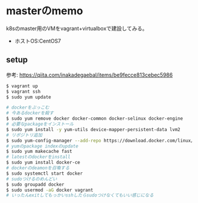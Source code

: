 # masterのmemo
k8sのmaster用のVMをvagrant+virtualboxで建設してみる。

* ホストOS:CentOS7

## setup
参考: https://qiita.com/inakadegaebal/items/be9fecce813cebec5986
```bash
$ vagrant up
$ vagrant ssh
$ sudo yum update

# dockerをぶっこむ
# 今あるdockerを殺す
$ sudo yum remove docker docker-common docker-selinux docker-engine
# 必要なpackageをインストール
$ sudo yum install -y yum-utils device-mapper-persistent-data lvm2
# リポジトリ追加
$ sudo yum-config-manager --add-repo https://download.docker.com/linux/centos/docker-ce.repo
# yumのpackage indexのupdate
$ sudo yum makecache fast
# latestのdockerをinstall
$ sudo yum install docker-ce
# dockerのdeamonを召喚する
$ sudo systemctl start docker
# sudoつけるのめんどい
$ sudo groupadd docker
$ sudo usermod -aG docker vagrant
# いったんexitしてもっかいsshしたらsudoつけなくてもいい感じになる
```
